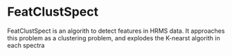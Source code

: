# FeatClustSpect
FeatClustSpect is an algorith to detect features in HRMS data. It approaches this problem as a clustering problem, and explodes the K-nearst algorith in each spectra
